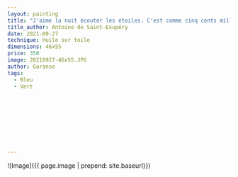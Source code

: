 ```yaml
---
layout: painting
title: "J'aime la nuit écouter les étoiles. C'est comme cinq cents millions de grelots."       
title_author: Antoine de Saint-Exupéry                                                           
date: 2021-09-27
technique: Huile sur toile 
dimensions: 46x55
price: 350
image: 20210927-46x55.JPG
author: Garanse
tags:
  - Bleu
  - Vert
  
  
  
  
  
  
  
  
  
---
```

![Image]({{ page.image | prepend: site.baseurl}})

